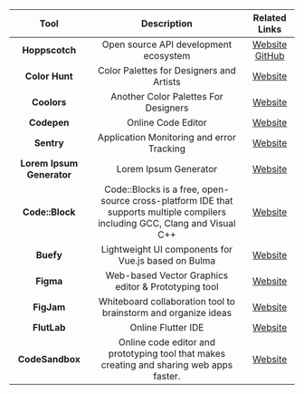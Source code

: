 |Tool     | Description | Related Links     |
| :----: |    :----:   | :----: |
| **Hoppscotch**      | Open source API development ecosystem |[Website](https://hoppscotch.io) [GitHub](https://github.com/hoppscotch) |
|**Color Hunt**| Color Palettes for Designers and Artists|[Website](https://colorhunt.co/)|
|**Coolors**| Another Color Palettes For Designers |[Website](https://coolors.co/)|
|**Codepen**| Online Code Editor |[Website](https://codepen.io/)|
|**Sentry**| Application Monitoring and error Tracking | [Website](https://sentry.io/welcome/)|
|**Lorem Ipsum Generator**|Lorem Ipsum Generator|[Website](https://loremipsum.io/)|
|**Code::Block**|Code::Blocks is a free, open-source cross-platform IDE that supports multiple compilers including GCC, Clang and Visual C++ |[Website](https://www.codeblocks.org/)|
|**Buefy**| Lightweight UI components for Vue.js based on Bulma | [Website](https://buefy.org/)|
|**Figma**| Web-based Vector Graphics editor & Prototyping tool |[Website](https://www.figma.com)|
|**FigJam**| Whiteboard collaboration tool to brainstorm and organize ideas |[Website](https://www.figma.com/figjam)|
|**FlutLab**| Online Flutter IDE |[Website](https://flutlab.io/)|
|**CodeSandbox**| Online code editor and prototyping tool that makes creating and sharing web apps faster. |[Website](https://codesandbox.io/)|

